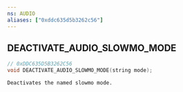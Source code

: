 ```yaml
---
ns: AUDIO
aliases: ["0xddc635d5b3262c56"]
---
```

## DEACTIVATE_AUDIO_SLOWMO_MODE

```c
// 0xDDC635D5B3262C56
void DEACTIVATE_AUDIO_SLOWMO_MODE(string mode);
```

```
Deactivates the named slowmo mode.
```
